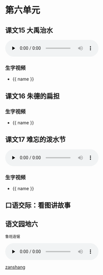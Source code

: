 # 第六单元

## 课文15 大禹治水

<audio class="myaudio" controls="" preload="none"><source src="//cnvod.cnr.cn/audio2017/ondemand/media/1100/201805/5AF56D67-26EC-4EF2-8CB3-2E460A141C1A_2018-05-1118_02_57_0.m4a"></audio>

<Ebook grade="xxyw2a" :pages="71" :paged="73" ></Ebook> 

### 生字视频

<div class="shengzi">
    <ul><li v-for="(value, name,index) in kw15" v-on:click="clickvideo" :data-videosrc="value" :key="index">{{ name }}</li></ul>
</div>


## 课文16 朱德的扁担

<Ebook grade="xxyw2a" :pages="74" :paged="75" ></Ebook> 

### 生字视频

<div class="shengzi">
    <ul><li v-for="(value, name,index) in kw16" v-on:click="clickvideo" :data-videosrc="value" :key="index">{{ name }}</li></ul>
</div>


## 课文17 难忘的泼水节

<audio class="myaudio" controls="" preload="none"><source src="//cnvod.cnr.cn/audio2017/ondemand/media/1100/201805/5AF56D67-57F8-4D5B-933D-2E460A141C1A_2018-05-1117_49_00_0.m4a"></audio>

<Ebook grade="xxyw2a" :pages="76" :paged="78" ></Ebook> 

### 生字视频

<div class="shengzi">
    <ul><li v-for="(value, name,index) in kw17" v-on:click="clickvideo" :data-videosrc="value" :key="index">{{ name }}</li></ul>
</div>


## 口语交际：看图讲故事

<Ebook grade="xxyw2a" :pages="79" :paged="79" ></Ebook> 


## 语文园地六

<Ebook grade="xxyw2a" :pages="80" :paged="82" ></Ebook> 

`鲁班造锯`

<audio class="myaudio" controls="" preload="none"><source src="//cnvod.cnr.cn/audio2017/ondemand/media/1100/201812/5C09FBD7-D638-4E25-8EC5-4FC60A141C1A_2018-12-0712_52_56_0.m4a"></audio>


[zanshang](../res/zanshang.md ':include')